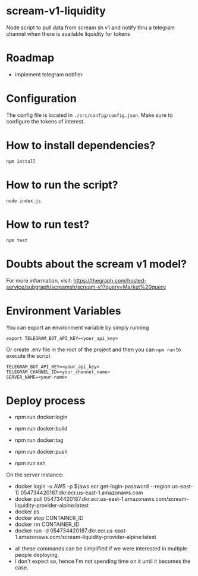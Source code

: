 # scream-v1-liquidity

Node script to pull data from scream sh v1 and notify thru a telegram channel when there is available liquidity for
tokens

# Roadmap

* implement telegram notifier

# Configuration

The config file is located in `./src/config/config.json`. Make sure to configure the tokens of interest.

# How to install dependencies?

```
npm install
```

# How to run the script?

```
node index.js
```

# How to run test?

```
npm test
```

# Doubts about the scream v1 model?

For more information, visit: https://thegraph.com/hosted-service/subgraph/screamsh/scream-v1?query=Market%20query

# Environment Variables

You can export an environment variable by simply running

```
export TELEGRAM_BOT_API_KEY=<your_api_key>
```

Or create .env file in the root of the project and then you can `npm run` to execute the script

```
TELEGRAM_BOT_API_KEY=<your_api_key>
TELEGRAM_CHANNEL_ID=<your_channel_name>
SERVER_NAME=<your-name>
```


# Deploy process
- npm run docker:login
- npm run docker:build
- npm run docker:tag
- npm run docker:push

- npm run ssh

On the server instance:
- docker login -u AWS -p $(aws ecr get-login-password --region  us-east-1) 054734420187.dkr.ecr.us-east-1.amazonaws.com
- docker pull 054734420187.dkr.ecr.us-east-1.amazonaws.com/scream-liquidity-provider-alpine:latest
- docker ps
- docker stop CONTAINER_ID
- docker rm CONTAINER_ID
- docker run -d 054734420187.dkr.ecr.us-east-1.amazonaws.com/scream-liquidity-provider-alpine:latest

* all these commands can be simplified if we were interested in multiple people deploying.
* I don't expect so, hence I'm not spending time on it until it becomes the case.